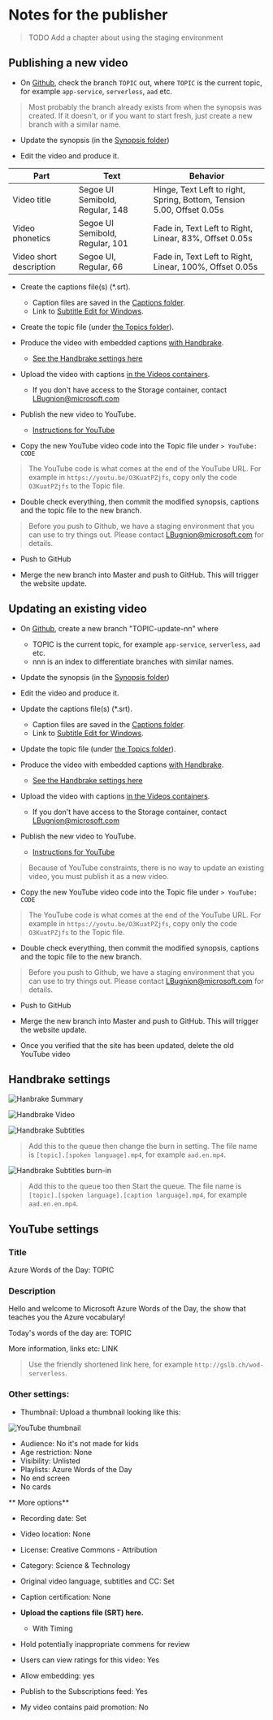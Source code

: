 # Notes for the publisher

> TODO Add a chapter about using the staging environment

## Publishing a new video

- On [Github](https://github.com/lbugnion/wordsoftheday-md), check the branch `TOPIC` out, where `TOPIC` is the current topic, for example `app-service`, `serverless`, `aad` etc.

> Most probably the branch already exists from when the synopsis was created. If it doesn't, or if you want to start fresh, just create a new branch with a similar name.

- Update the synopsis (in the [Synopsis folder](../synopsis))

- Edit the video and produce it.


|Part|Text|Behavior|
|---------|---------|---------|
|Video title|Segoe UI Semibold, Regular, 148|Hinge, Text Left to right, Spring, Bottom, Tension 5.00, Offset 0.05s|
|Video phonetics|Segoe UI Semibold, Regular, 101|Fade in, Text Left to Right, Linear, 83%, Offset 0.05s|
|Video short description|Segoe UI, Regular, 66|Fade in, Text Left to Right, Linear, 100%, Offset 0.05s|

- Create the captions file(s) (*.srt).
    - Caption files are saved in the [Captions folder](../captions).
    - Link to [Subtitle Edit for Windows](https://www.nikse.dk/SubtitleEdit/).

- Create the topic file (under [the Topics folder](../topics/)).

- Produce the video with embedded captions [with Handbrake](https://handbrake.fr/).
    - [See the Handbrake settings here](#handbrake)

- Upload the video with captions [in the Videos containers](http://gslb.ch/462).
    - If you don't have access to the Storage container, contact LBugnion@microsoft.com

- Publish the new video to YouTube.
    - [Instructions for YouTube](#youtube)

- Copy the new YouTube video code into the Topic file under `> YouTube: CODE`

> The YouTube code is what comes at the end of the YouTube URL. For example in `https://youtu.be/O3KuatPZjfs`, copy only the code `O3KuatPZjfs` to the Topic file.

- Double check everything, then commit the modified synopsis, captions and the topic file to the new branch.

> Before you push to Github, we have a staging environment that you can use to try things out. Please contact LBugnion@microsoft.com for details.

- Push to GitHub

- Merge the new branch into Master and push to GitHub. This will trigger the website update.

## Updating an existing video

- On [Github](https://github.com/lbugnion/wordsoftheday-md), create a new branch "TOPIC-update-nn" where
    - TOPIC is the current topic, for example `app-service`, `serverless`, `aad` etc.
    - nnn is an index to differentiate branches with similar names.

- Update the synopsis (in the [Synopsis folder](../synopsis))

- Edit the video and produce it.

- Update the captions file(s) (*.srt).
    - Caption files are saved in the [Captions folder](../captions).
    - Link to [Subtitle Edit for Windows](https://www.nikse.dk/SubtitleEdit/).

- Update the topic file (under [the Topics folder](../topics/)).

- Produce the video with embedded captions [with Handbrake](https://handbrake.fr/).
    - [See the Handbrake settings here](#handbrake)

- Upload the video with captions [in the Videos containers](http://gslb.ch/462).
    - If you don't have access to the Storage container, contact LBugnion@microsoft.com

- Publish the new video to YouTube.
    - [Instructions for YouTube](#youtube)

> Because of YouTube constraints, there is no way to update an existing video, you must publish it as a new video.

- Copy the new YouTube video code into the Topic file under `> YouTube: CODE`

> The YouTube code is what comes at the end of the YouTube URL. For example in `https://youtu.be/O3KuatPZjfs`, copy only the code `O3KuatPZjfs` to the Topic file.

- Double check everything, then commit the modified synopsis, captions and the topic file to the new branch.

> Before you push to Github, we have a staging environment that you can use to try things out. Please contact LBugnion@microsoft.com for details.

- Push to GitHub

- Merge the new branch into Master and push to GitHub. This will trigger the website update.

- Once you verified that the site has been updated, delete the old YouTube video

<a id="handbrake"></a>

## Handbrake settings

![Hanbrake Summary](./images/2020-06-11_17-03-57.png)

![Handbrake Video](./images/2020-06-11_17-05-50.png)

![Handbrake Subtitles](./images/2020-06-11_17-07-21.png)

> Add this to the queue then change the burn in setting. The file name is `[topic].[spoken language].mp4`, for example `aad.en.mp4`.

![Handbrake Subtitles burn-in](./images/2020-06-11_17-08-48.png)

> Add this to the queue too then Start the queue. The file name is `[topic].[spoken language].[caption language].mp4`, for example `aad.en.en.mp4`.

<a id="youtube"></a>

## YouTube settings

### Title

Azure Words of the Day: TOPIC

### Description

Hello and welcome to Microsoft Azure Words of the Day, the show that teaches you the Azure vocabulary!

Today's words of the day are: TOPIC

More information, links etc:
LINK

> Use the friendly shortened link here, for example `http://gslb.ch/wod-serverless`.

### Other settings:

- Thumbnail: Upload a thumbnail looking like this:

![YouTube thumbnail](images/YouTubeThumb.png)

- Audience: No it's not made for kids
- Age restriction: None
- Visibility: Unlisted
- Playlists: Azure Words of the Day
- No end screen
- No cards

** More options**

- Recording date: Set
- Video location: None
- License: Creative Commons - Attribution
- Category: Science & Technology
- Original video language, subtitles and CC: Set
- Caption certification: None

- **Upload the captions file (SRT) here.**
    - With Timing

- Hold potentially inappropriate commens for review
- Users can view ratings for this video: Yes
- Allow embedding: yes
- Publish to the Subscriptions feed: Yes
- My video contains paid promotion: No
